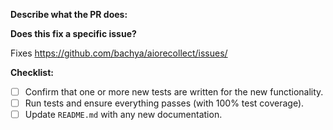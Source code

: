 **Describe what the PR does:**

**Does this fix a specific issue?**

Fixes https://github.com/bachya/aiorecollect/issues/<ISSUE ID>

**Checklist:**

- [ ] Confirm that one or more new tests are written for the new functionality.
- [ ] Run tests and ensure everything passes (with 100% test coverage).
- [ ] Update `README.md` with any new documentation.
